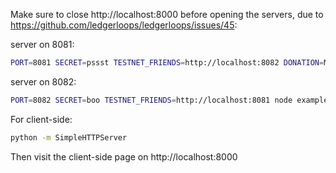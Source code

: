 Make sure to close http://localhost:8000 before opening the servers, due to
https://github.com/ledgerloops/ledgerloops/issues/45:

server on 8081:
```sh
PORT=8081 SECRET=pssst TESTNET_FRIENDS=http://localhost:8082 DONATION=Mia node examples/server-server/agent-heroku.js
```

server on 8082:
```sh
PORT=8082 SECRET=boo TESTNET_FRIENDS=http://localhost:8081 node examples/server-server/agent-heroku.js

```

For client-side:
```sh
python -m SimpleHTTPServer
```

Then visit the client-side page on http://localhost:8000
